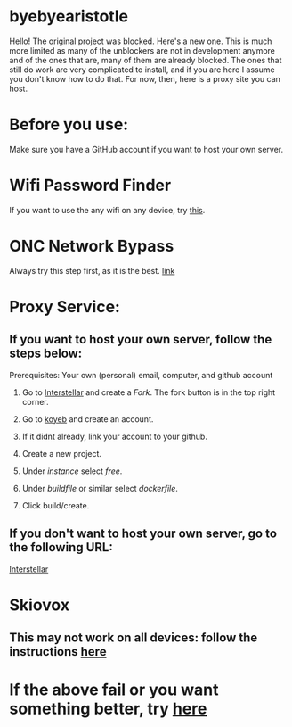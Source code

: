 # byebyearistotle
Hello!
The original project was blocked. Here's a new one.
This is much more limited as many of the unblockers are not in development anymore and of the ones that are, many of them are already blocked. The ones that still do work are very complicated to install, and if you are here I assume you don't know how to do that. For now, then, here is a proxy site you can host.
# Before you use:
Make sure you have a GitHub account if you want to host your own server.

# Wifi Password Finder
If you want to use the any wifi on any device, try [this](https://github.com/cynicsketch/netexportwifipass).
# ONC Network Bypass
Always try this step first, as it is the best. [link](https://github.com/JerryMyuu/ONC)
# Proxy Service:

## If you want to host your own server, follow the steps below:

Prerequisites:
Your own (personal) email, computer, and github account

1. Go to [Interstellar](https://github.com/InterstellarNetwork/Interstellar) and create a *Fork*. The fork button is in the top right corner.

2. Go to [koyeb](koyeb.com) and create an account.

3. If it didnt already, link your account to your github.

4. Create a new project.

5. Under *instance* select *free*.

6. Under *buildfile* or similar select *dockerfile*.

7. Click build/create.

## If you don't want to host your own server, go to the following URL:
[Interstellar](https://iready-math-byebyesecurly.koyeb.app/)

# Skiovox

## This may not work on all devices: follow the instructions [here](https://skiovox.netlify.app/skiovox.pdf)

# If the above fail or you want something better, try [here](https://github.com/3kh0/ext-remover)
